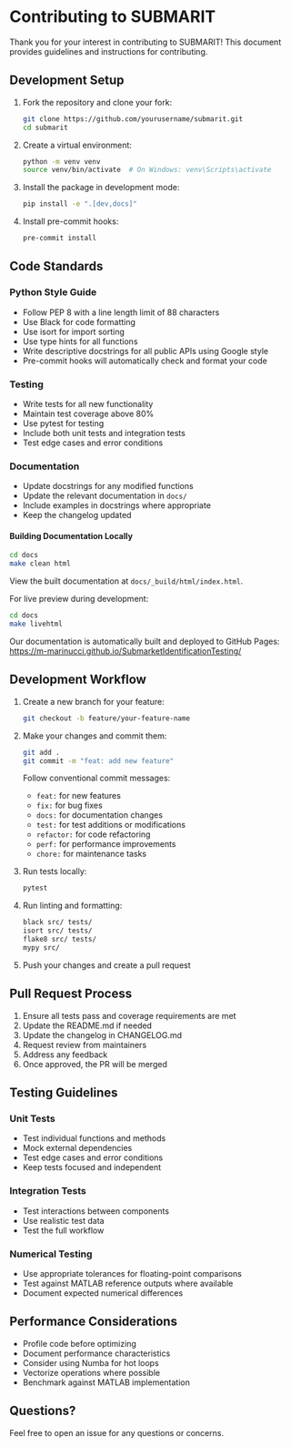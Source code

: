 # Contributing to SUBMARIT

Thank you for your interest in contributing to SUBMARIT! This document provides guidelines and instructions for contributing.

## Development Setup

1. Fork the repository and clone your fork:
   ```bash
   git clone https://github.com/yourusername/submarit.git
   cd submarit
   ```

2. Create a virtual environment:
   ```bash
   python -m venv venv
   source venv/bin/activate  # On Windows: venv\Scripts\activate
   ```

3. Install the package in development mode:
   ```bash
   pip install -e ".[dev,docs]"
   ```

4. Install pre-commit hooks:
   ```bash
   pre-commit install
   ```

## Code Standards

### Python Style Guide
- Follow PEP 8 with a line length limit of 88 characters
- Use Black for code formatting
- Use isort for import sorting
- Use type hints for all functions
- Write descriptive docstrings for all public APIs using Google style
- Pre-commit hooks will automatically check and format your code

### Testing
- Write tests for all new functionality
- Maintain test coverage above 80%
- Use pytest for testing
- Include both unit tests and integration tests
- Test edge cases and error conditions

### Documentation
- Update docstrings for any modified functions
- Update the relevant documentation in `docs/`
- Include examples in docstrings where appropriate
- Keep the changelog updated

#### Building Documentation Locally
```bash
cd docs
make clean html
```

View the built documentation at `docs/_build/html/index.html`.

For live preview during development:
```bash
cd docs
make livehtml
```

Our documentation is automatically built and deployed to GitHub Pages:
https://m-marinucci.github.io/SubmarketIdentificationTesting/

## Development Workflow

1. Create a new branch for your feature:
   ```bash
   git checkout -b feature/your-feature-name
   ```

2. Make your changes and commit them:
   ```bash
   git add .
   git commit -m "feat: add new feature"
   ```

   Follow conventional commit messages:
   - `feat:` for new features
   - `fix:` for bug fixes
   - `docs:` for documentation changes
   - `test:` for test additions or modifications
   - `refactor:` for code refactoring
   - `perf:` for performance improvements
   - `chore:` for maintenance tasks

3. Run tests locally:
   ```bash
   pytest
   ```

4. Run linting and formatting:
   ```bash
   black src/ tests/
   isort src/ tests/
   flake8 src/ tests/
   mypy src/
   ```

5. Push your changes and create a pull request

## Pull Request Process

1. Ensure all tests pass and coverage requirements are met
2. Update the README.md if needed
3. Update the changelog in CHANGELOG.md
4. Request review from maintainers
5. Address any feedback
6. Once approved, the PR will be merged

## Testing Guidelines

### Unit Tests
- Test individual functions and methods
- Mock external dependencies
- Test edge cases and error conditions
- Keep tests focused and independent

### Integration Tests
- Test interactions between components
- Use realistic test data
- Test the full workflow

### Numerical Testing
- Use appropriate tolerances for floating-point comparisons
- Test against MATLAB reference outputs where available
- Document expected numerical differences

## Performance Considerations

- Profile code before optimizing
- Document performance characteristics
- Consider using Numba for hot loops
- Vectorize operations where possible
- Benchmark against MATLAB implementation

## Questions?

Feel free to open an issue for any questions or concerns.